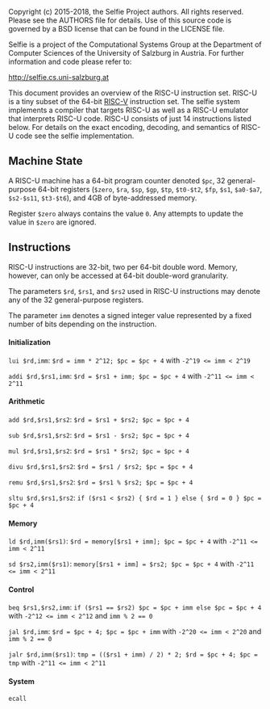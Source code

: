 Copyright (c) 2015-2018, the Selfie Project authors. All rights reserved. Please see the AUTHORS file for details. Use of this source code is governed by a BSD license that can be found in the LICENSE file.

Selfie is a project of the Computational Systems Group at the Department of Computer Sciences of the University of Salzburg in Austria. For further information and code please refer to:

http://selfie.cs.uni-salzburg.at

This document provides an overview of the RISC-U instruction set. RISC-U is a tiny subset of the 64-bit [RISC-V](https://en.wikipedia.org/wiki/RISC-V) instruction set. The selfie system implements a compiler that targets RISC-U as well as a RISC-U emulator that interprets RISC-U code. RISC-U consists of just 14 instructions listed below. For details on the exact encoding, decoding, and semantics of RISC-U code see the selfie implementation.

## Machine State

A RISC-U machine has a 64-bit program counter denoted `$pc`, 32 general-purpose 64-bit registers (`$zero`, `$ra`, `$sp`, `$gp`, `$tp`, `$t0-$t2`, `$fp`, `$s1`, `$a0-$a7`, `$s2-$s11`, `$t3-$t6`), and 4GB of byte-addressed memory.

Register `$zero` always contains the value `0`. Any attempts to update the value in `$zero` are ignored.

## Instructions

RISC-U instructions are 32-bit, two per 64-bit double word. Memory, however, can only be accessed at 64-bit double-word granularity.

The parameters `$rd`, `$rs1`, and `$rs2` used in RISC-U instructions may denote any of the 32 general-purpose registers.

The parameter `imm` denotes a signed integer value represented by a fixed number of bits depending on the instruction.

#### Initialization

`lui $rd,imm`: `$rd = imm * 2^12; $pc = $pc + 4` with `-2^19 <= imm < 2^19`

`addi $rd,$rs1,imm`: `$rd = $rs1 + imm; $pc = $pc + 4` with `-2^11 <= imm < 2^11`

#### Arithmetic

`add $rd,$rs1,$rs2`: `$rd = $rs1 + $rs2; $pc = $pc + 4`

`sub $rd,$rs1,$rs2`: `$rd = $rs1 - $rs2; $pc = $pc + 4`

`mul $rd,$rs1,$rs2`: `$rd = $rs1 * $rs2; $pc = $pc + 4`

`divu $rd,$rs1,$rs2`: `$rd = $rs1 / $rs2; $pc = $pc + 4`

`remu $rd,$rs1,$rs2`: `$rd = $rs1 % $rs2; $pc = $pc + 4`

`sltu $rd,$rs1,$rs2`: `if ($rs1 < $rs2) { $rd = 1 } else { $rd = 0 } $pc = $pc + 4`

#### Memory

`ld $rd,imm($rs1)`: `$rd = memory[$rs1 + imm]; $pc = $pc + 4` with `-2^11 <= imm < 2^11`

`sd $rs2,imm($rs1)`: `memory[$rs1 + imm] = $rs2; $pc = $pc + 4` with `-2^11 <= imm < 2^11`

#### Control

`beq $rs1,$rs2,imm`: `if ($rs1 == $rs2) $pc = $pc + imm else $pc = $pc + 4` with `-2^12 <= imm < 2^12` and `imm % 2 == 0`

`jal $rd,imm`: `$rd = $pc + 4; $pc = $pc + imm` with `-2^20 <= imm < 2^20` and `imm % 2 == 0`

`jalr $rd,imm($rs1)`: `tmp = (($rs1 + imm) / 2) * 2; $rd = $pc + 4; $pc = tmp` with `-2^11 <= imm < 2^11`

#### System

`ecall`